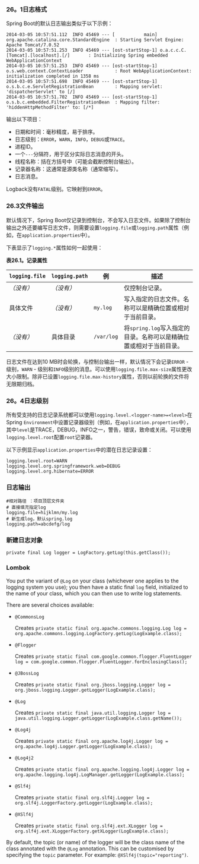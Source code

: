 ### 26。1日志格式

Spring Boot的默认日志输出类似于以下示例：

```
2014-03-05 10:57:51.112  INFO 45469 --- [           main] org.apache.catalina.core.StandardEngine  : Starting Servlet Engine: Apache Tomcat/7.0.52
2014-03-05 10:57:51.253  INFO 45469 --- [ost-startStop-1] o.a.c.c.C.[Tomcat].[localhost].[/]       : Initializing Spring embedded WebApplicationContext
2014-03-05 10:57:51.253  INFO 45469 --- [ost-startStop-1] o.s.web.context.ContextLoader            : Root WebApplicationContext: initialization completed in 1358 ms
2014-03-05 10:57:51.698  INFO 45469 --- [ost-startStop-1] o.s.b.c.e.ServletRegistrationBean        : Mapping servlet: 'dispatcherServlet' to [/]
2014-03-05 10:57:51.702  INFO 45469 --- [ost-startStop-1] o.s.b.c.embedded.FilterRegistrationBean  : Mapping filter: 'hiddenHttpMethodFilter' to: [/*]
```

输出以下项目：

- 日期和时间：毫秒精度，易于排序。
- 日志级别：`ERROR`，`WARN`，`INFO`，`DEBUG`或`TRACE`。
- 进程ID。
- 一个`---`分隔符，用于区分实际日志消息的开头。
- 线程名称：括在方括号中（可能会截断控制台输出）。
- 记录器名称：这通常是源类名称（通常缩写）。
- 日志消息。

 Logback没有`FATAL`级别。它映射到`ERROR`。         

### 26.3文件输出

默认情况下，Spring Boot仅记录到控制台，不会写入日志文件。如果除了控制台输出之外还要编写日志文件，则需要设置`logging.file`或`logging.path`属性（例如，在`application.properties`中）。

下表显示了`logging.*`属性如何一起使用：



**表26.1。记录属性**

| `logging.file` | `logging.path` | 例         | 描述                                                         |
| -------------- | -------------- | ---------- | ------------------------------------------------------------ |
| *（没有）*     | *（没有）*     |            | 仅控制台记录。                                               |
| 具体文件       | *（没有）*     | `my.log`   | 写入指定的日志文件。名称可以是精确位置或相对于当前目录。     |
| *（没有）*     | 具体目录       | `/var/log` | 将`spring.log`写入指定的目录。名称可以是精确位置或相对于当前目录。 |

日志文件在达到10 MB时会轮换，与控制台输出一样，默认情况下会记录`ERROR` - 级别，`WARN` - 级别和`INFO`级别的消息。可以使用`logging.file.max-size`属性更改大小限制。除非已设置`logging.file.max-history`属性，否则以前轮换的文件将无限期归档。

### 26。4日志级别

所有受支持的日志记录系统都可以使用`logging.level.<logger-name>=<level>`在Spring `Environment`中设置记录器级别（例如，在`application.properties`中），其中`level`是TRACE，DEBUG，INFO之一，警告，错误，致命或关闭。可以使用`logging.level.root`配置`root`记录器。

以下示例显示`application.properties`中的潜在日志记录设置：

```
logging.level.root=WARN
logging.level.org.springframework.web=DEBUG
logging.level.org.hibernate=ERROR
```



### 日志输出

```
#相对路径 ：项目顶层文件夹
# 直接填充指定log
logging.file=hijklmn/my.log
# 新生成log，默认spring.log
logging.path=abcdefg/log
```



### 新建日志对象

```
private final Log logger = LogFactory.getLog(this.getClass());
```





### Lombok

You put the variant of `@Log` on your class (whichever one applies to the logging system you use); you then have a static final `log` field, initialized to the name of your class, which you can then use to write log statements.

There are several choices available:

- `@CommonsLog`

  Creates `private static final org.apache.commons.logging.Log log = org.apache.commons.logging.LogFactory.getLog(LogExample.class);`

- `@Flogger`

  Creates `private static final com.google.common.flogger.FluentLogger log = com.google.common.flogger.FluentLogger.forEnclosingClass();`

- `@JBossLog`

  Creates `private static final org.jboss.logging.Logger log = org.jboss.logging.Logger.getLogger(LogExample.class);`

- `@Log`

  Creates `private static final java.util.logging.Logger log = java.util.logging.Logger.getLogger(LogExample.class.getName());`

- `@Log4j`

  Creates `private static final org.apache.log4j.Logger log = org.apache.log4j.Logger.getLogger(LogExample.class);`

- `@Log4j2`

  Creates `private static final org.apache.logging.log4j.Logger log = org.apache.logging.log4j.LogManager.getLogger(LogExample.class);`

- `@Slf4j`

  Creates `private static final org.slf4j.Logger log = org.slf4j.LoggerFactory.getLogger(LogExample.class);`

- `@XSlf4j`

  Creates `private static final org.slf4j.ext.XLogger log = org.slf4j.ext.XLoggerFactory.getXLogger(LogExample.class);`



By default, the topic (or name) of the logger will be the class name of the class annotated with the `@Log` annotation. This can be customised by specifying the `topic` parameter. For example: `@XSlf4j(topic="reporting")`.
